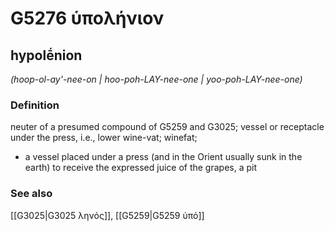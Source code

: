 # G5276 ὑπολήνιον

## hypolḗnion

_(hoop-ol-ay'-nee-on | hoo-poh-LAY-nee-one | yoo-poh-LAY-nee-one)_

### Definition

neuter of a presumed compound of G5259 and G3025; vessel or receptacle under the press, i.e., lower wine-vat; winefat; 

- a vessel placed under a press (and in the Orient usually sunk in the earth) to receive the expressed juice of the grapes, a pit

### See also

[[G3025|G3025 ληνός]], [[G5259|G5259 ὑπό]]
